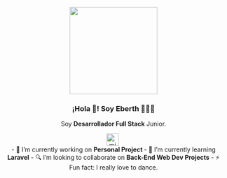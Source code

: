
<p align="center" width="300">
   <img align="center" width="200" src="https://www.nicepng.com/png/full/804-8049853_med-boukrima-specialist-webmaster-php-e-commerce-web.png" />
   <h3 align="center">¡Hola 👋! Soy Eberth 👨🏻‍💻</h3>
</p>

<p align="center">Soy <strong>Desarrollador Full Stack</strong> Junior.<br /></p>
<p align="center">
   <a href="https://www.linkedin.com/in/eberth-i-castro-294aa7196/" target="blank" style='margin-right:4px'>
    <img align="center" src="https://cdn.jsdelivr.net/npm/simple-icons@3.0.1/icons/linkedin.svg" alt="midudev" height="28px" width="28px" />
  </a>
   <br>
- 🔭 I’m currently working on <strong>Personal Project </strong>
- 🌱 I’m currently learning <strong>Laravel</strong>
- 🔍 I’m looking to collaborate on <strong>Back-End Web Dev Projects</strong>
- ⚡ Fun fact: I really love to dance.
   
</p

